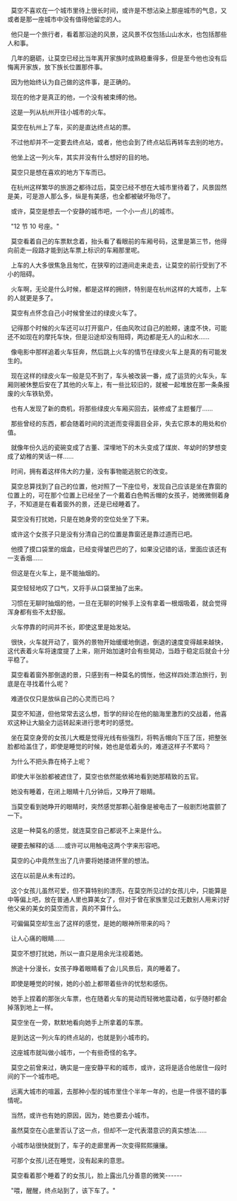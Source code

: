 <link rel="stylesheet" href="../../styles/text.css" />

  莫空不喜欢在一个城市里待上很长时间，或许是不想沾染上那座城市的气息，又或者是那一座城市中没有值得他留恋的人。

 
他只是一个旅行者，看着那沿途的风景，这风景不仅包括山山水水，也包括那些人和事。

 
几年的磨砺，让莫空已经比当年离开家族时成熟稳重得多，但是至今他也没有后悔离开家族，放下族长位置那件事。

  因为他始终认为自己做的这件事，是正确的。

  现在的他才是真正的他，一个没有被束缚的他。

  这是一列从杭州开往小城市的火车。

  莫空在杭州上了车，买的是直达终点站的票。

  不过他却并不一定要去终点站，或者，他也会到了终点站后再转车去别的地方。

  他坐上这一列火车，其实并没有什么想好的目的地。

  莫空只是想在喜欢的地方下车而已。

 
在杭州这样繁华的旅游之都待过后，莫空已经不想在大城市里待着了，风景固然是美，可是游人那么多，纵是有美感，也全都被破坏殆尽了。

  或许，莫空是想去一个安静的城市吧，一个小一点儿的城市。

  "12 节 10 号座。"

 
莫空看着自己的车票默念着，抬头看了看眼前的车厢号码，这里是第三节，他得向前走一段路才能到达车票上标识的车厢那里呢。

 
上车的人大多很焦急且匆忙，在狭窄的过道间走来走去，让莫空的前行受到了不小的阻碍。

 
火车啊，无论是什么时候，都是这样的拥挤，特别是在杭州这样的大城市，上车的人就更是多了。

  莫空有点怀念自己小时候曾坐过的绿皮火车了。

 
记得那个时候的火车还可以打开窗户，任由风吹过自己的脸颊，速度不快，可能还不如现在的摩托车快，但是沿途却没有阻碍，两边都是无人的山和水......

 
像电影中那样追着火车狂奔，然后跳上火车的情节在绿皮火车上是真的有可能发生的。

 
现在这样的绿皮火车一般是见不到了，车头被改装一番，成了运货的火车头，车厢则被休整后安在了其他的火车上，有一些比较旧的，就被一起堆放在那一条条报废的火车铁轨旁。

  也有人发现了新的商机，将那些绿皮火车厢买回去，装修成了主题餐厅......

 
那些曾经的东西，都会随着时间的流逝而变得面目全非，失去它原本的用处和价值。

 
就像年份久远的瓷碗变成了古董、深埋地下的木头变成了煤炭、年幼时的梦想变成了幼稚的笑话一样......

  时间，拥有着这样伟大的力量，没有事物能逃脱它的改变。

 
莫空总算找到了自己的位置，他对照了一下座位号，发现自己应该是坐在靠窗的位置上的，可在那个位置上已经坐了一个戴着白色鸭舌帽的女孩子，她微微侧着身子，不知道是在看着窗外的景，还是已经睡着了。

  莫空没有打扰她，只是在她身旁的空位处坐了下来。

  或许这个女孩子只是没有分清自己的位置是靠窗还是靠过道而已吧。

 
他摸了摸口袋里的烟盒，已经变得皱巴巴的了，如果没记错的话，里面应该还有一支香烟......

  但这是在火车上，是不能抽烟的。

  莫空轻轻地叹了口气，又将手从口袋里抽了出来。

 
习惯在无聊时抽烟的他，一旦在无聊的时候手上没有拿着一根烟吸着，就会觉得浑身都有些不太舒服。

  火车停靠的时间并不长，即使这里是始发站。

 
很快，火车就开动了，窗外的景物开始缓缓地倒退，倒退的速度变得越来越快，这代表着火车将速度提了上来，刚开始加速时会有些晃动，当趋于稳定后就会十分平稳了。

 
莫空看着窗外那倒退的景，只感到有一种莫名的惆怅，他这样四处漂泊旅行，到底是在寻找着什么呢？

  难道仅仅只是放纵自己的心灵而已吗？

 
莫空不知道，但他常常去这么想，哲学的辩论在他的脑海里激烈的交战着，他喜欢这种让大脑全力运转起来进行思考时的感觉。

 
坐在莫空身旁的女孩儿大概是觉得光线有些强烈，将鸭舌帽向下压了压，把整张脸都给盖住了，即使是睡觉的时候，她也是低着头的，难道这样子不累吗？

  为什么不把头靠在椅子上呢？

  即使大半张脸都被遮住了，莫空也依然能依稀地看到她那精致的五官。

  她没有睡着，在闭上眼睛十几分钟后，又睁开了眼睛。

 
当莫空看到她睁开的眼睛时，突然感觉那颗心脏像是被电击了一般剧烈地震颤了一下。

  这是一种莫名的感觉，就连莫空自己都说不上来是什么。

  硬要去解释的话......或许可以用触电这两个字来形容吧。

  莫空的心中竟然生出了几许要将她搂进怀里的想法。

  这在以前是从未有过的。

 
这个女孩儿虽然可爱，但不算特别的漂亮，在莫空所见过的女孩儿中，只能算是中等偏上吧，放在普通人里也算美女了，但对于曾在家族里见过无数别人用来讨好他父亲的美女的莫空而言，真的不算什么。

  可偏偏莫空却生出了这样的感觉，是她的眼神所带来的吗？

  让人心痛的眼睛......

  莫空不想打扰她，所以一直只是用余光注视着她。

  旅途十分漫长，女孩子睁着眼睛看了会儿风景后，真的睡着了。

  即使是睡觉的时候，她的小脸上都带着些许的忧愁和感伤。

 
她手上捏着的那张火车票，也在随着火车的晃动而轻微地震动着，似乎随时都会掉落到地上一样。

  莫空坐在一旁，默默地看向她手上所拿着的车票。

  是到达这一列火车的终点站的，也就是到小城市的。

  这座城市就叫做小城市，一个有些奇怪的名字。

 
莫空之前曾来过，确实是一座安静平和的城市，或许，这将是适合他居住一段时间的下一个城市吧。

 
远离大城市的喧嚣，去那种小型的城市里住个半年一年的，也是一件很不错的事情呢。

  当然，或许也有她的原因，因为，她也要去小城市。

  虽然莫空在心底里否认了这一点，但却不一定代表潜意识的真实想法......

  小城市站很快就到了，车子的走廊里再一次变得熙熙攘攘。

  可那个女孩儿还在睡觉，没有起来的意思。

  莫空看着那个睡着了的女孩儿，脸上露出几分善意的微笑------

  "喂，醒醒，终点站到了，该下车了。"

